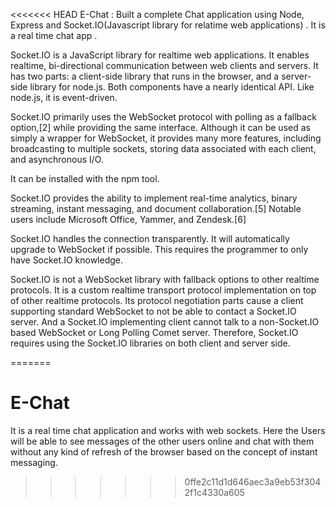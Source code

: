 <<<<<<< HEAD
E-Chat : Built a complete Chat application using Node, Express and Socket.IO(Javascript library for relatime web applications) . It is a real time chat app .

Socket.IO is a JavaScript library for realtime web applications. It enables realtime, bi-directional communication between web clients and servers. It has two parts: a client-side library that runs in the browser, and a server-side library for node.js. Both components have a nearly identical API. Like node.js, it is event-driven.

Socket.IO primarily uses the WebSocket protocol with polling as a fallback option,[2] while providing the same interface. Although it can be used as simply a wrapper for WebSocket, it provides many more features, including broadcasting to multiple sockets, storing data associated with each client, and asynchronous I/O.

It can be installed with the npm tool.

Socket.IO provides the ability to implement real-time analytics, binary streaming, instant messaging, and document collaboration.[5] Notable users include Microsoft Office, Yammer, and Zendesk.[6]

Socket.IO handles the connection transparently. It will automatically upgrade to WebSocket if possible. This requires the programmer to only have Socket.IO knowledge.

Socket.IO is not a WebSocket library with fallback options to other realtime protocols. It is a custom realtime transport protocol implementation on top of other realtime protocols. Its protocol negotiation parts cause a client supporting standard WebSocket to not be able to contact a Socket.IO server. And a Socket.IO implementing client cannot talk to a non-Socket.IO based WebSocket or Long Polling Comet server. Therefore, Socket.IO requires using the Socket.IO libraries on both client and server side.

=======
# E-Chat
  It is a real time chat application and works with web sockets. Here the Users will be able to see messages of the other users online and chat with them without any kind of refresh of the browser based on the concept of instant messaging.
>>>>>>> 0ffe2c11d1d646aec3a9eb53f3042f1c4330a605
